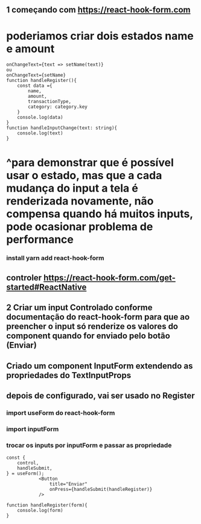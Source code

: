 ## 1 começando com https://react-hook-form.com
# poderiamos criar dois estados name e amount
    onChangeText={text => setName(text)}
    ou 
    onChangeText={setName}
    function handleRegister(){
        const data ={
            name,
            amount,
            transactionType,
            category: category.key
        }
        console.log(data)
    }
    function handleInputChange(text: string){
        console.log(text)
    }
# ^para demonstrar que é possível usar o estado, mas que a cada mudança do input a tela é renderizada novamente, não compensa quando há muitos inputs, pode ocasionar problema de performance

### install yarn add react-hook-form
## controler https://react-hook-form.com/get-started#ReactNative

## 2 Criar um input Controlado conforme documentação do react-hook-form para que ao preencher o input só renderize os valores do component quando for enviado pelo botão (Enviar)

## Criado um component InputForm extendendo as propriedades do TextInputProps
## depois de configurado, vai ser usado no Register
### import useForm do react-hook-form
### import inputForm
### trocar os inputs por inputForm e passar as propriedade
    const {
        control,
        handleSubmit,
    } = useForm();
                <Button 
                    title="Enviar"
                    onPress={handleSubmit(handleRegister)}
                />

    function handleRegister(form){
        console.log(form)
    }
